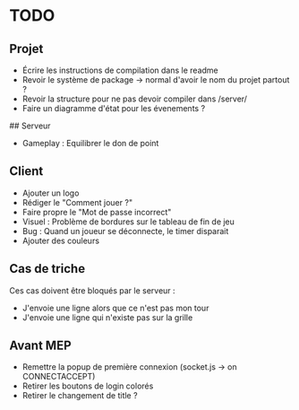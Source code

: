 # TODO

## Projet
- Écrire les instructions de compilation dans le readme
- Revoir le système de package -> normal d'avoir le nom du projet partout ?
- Revoir la structure pour ne pas devoir compiler dans /server/
- Faire un diagramme d'état pour les évenements ?

## Serveur
- Gameplay : Equilibrer le don de point

## Client
- Ajouter un logo
- Rédiger le "Comment jouer ?"
- Faire propre le "Mot de passe incorrect"
- Visuel : Problème de bordures sur le tableau de fin de jeu
- Bug : Quand un joueur se déconnecte, le timer disparait
- Ajouter des couleurs

## Cas de triche
Ces cas doivent être bloqués par le serveur :
- J'envoie une ligne alors que ce n'est pas mon tour
- J'envoie une ligne qui n'existe pas sur la grille

## Avant MEP
- Remettre la popup de première connexion (socket.js -> on CONNECTACCEPT)
- Retirer les boutons de login colorés
- Retirer le changement de title ?
